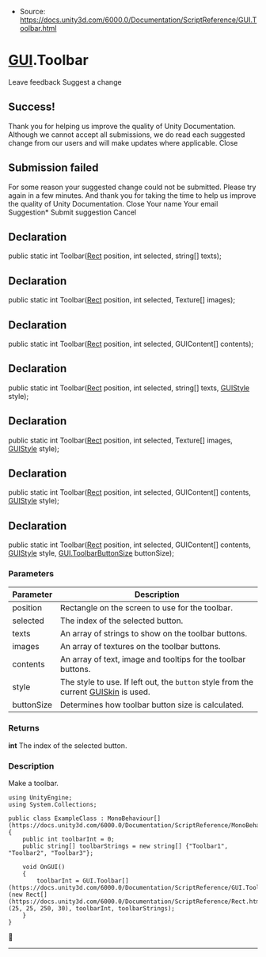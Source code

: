 * Source: https://docs.unity3d.com/6000.0/Documentation/ScriptReference/GUI.Toolbar.html

#  [GUI](https://docs.unity3d.com/6000.0/Documentation/ScriptReference/GUI.html).Toolbar
Leave feedback
Suggest a change
## Success!
Thank you for helping us improve the quality of Unity Documentation. Although we cannot accept all submissions, we do read each suggested change from our users and will make updates where applicable.
Close
## Submission failed
For some reason your suggested change could not be submitted. Please <a>try again</a> in a few minutes. And thank you for taking the time to help us improve the quality of Unity Documentation.
Close
Your name Your email Suggestion* Submit suggestion
Cancel
## Declaration
public static int Toolbar([Rect](https://docs.unity3d.com/6000.0/Documentation/ScriptReference/Rect.html) position, int selected, string[] texts); 
## Declaration
public static int Toolbar([Rect](https://docs.unity3d.com/6000.0/Documentation/ScriptReference/Rect.html) position, int selected, Texture[] images); 
## Declaration
public static int Toolbar([Rect](https://docs.unity3d.com/6000.0/Documentation/ScriptReference/Rect.html) position, int selected, GUIContent[] contents); 
## Declaration
public static int Toolbar([Rect](https://docs.unity3d.com/6000.0/Documentation/ScriptReference/Rect.html) position, int selected, string[] texts, [GUIStyle](https://docs.unity3d.com/6000.0/Documentation/ScriptReference/GUIStyle.html) style); 
## Declaration
public static int Toolbar([Rect](https://docs.unity3d.com/6000.0/Documentation/ScriptReference/Rect.html) position, int selected, Texture[] images, [GUIStyle](https://docs.unity3d.com/6000.0/Documentation/ScriptReference/GUIStyle.html) style); 
## Declaration
public static int Toolbar([Rect](https://docs.unity3d.com/6000.0/Documentation/ScriptReference/Rect.html) position, int selected, GUIContent[] contents, [GUIStyle](https://docs.unity3d.com/6000.0/Documentation/ScriptReference/GUIStyle.html) style); 
## Declaration
public static int Toolbar([Rect](https://docs.unity3d.com/6000.0/Documentation/ScriptReference/Rect.html) position, int selected, GUIContent[] contents, [GUIStyle](https://docs.unity3d.com/6000.0/Documentation/ScriptReference/GUIStyle.html) style, [GUI.ToolbarButtonSize](https://docs.unity3d.com/6000.0/Documentation/ScriptReference/GUI.ToolbarButtonSize.html) buttonSize); 
### Parameters
Parameter | Description  
---|---  
position | Rectangle on the screen to use for the toolbar.  
selected | The index of the selected button.  
texts | An array of strings to show on the toolbar buttons.  
images | An array of textures on the toolbar buttons.  
contents | An array of text, image and tooltips for the toolbar buttons.  
style | The style to use. If left out, the `button` style from the current [GUISkin](https://docs.unity3d.com/6000.0/Documentation/ScriptReference/GUISkin.html) is used.  
buttonSize | Determines how toolbar button size is calculated.  
### Returns
**int** The index of the selected button. 
### Description
Make a toolbar.
```
using UnityEngine;
using System.Collections;  
  
public class ExampleClass : MonoBehaviour[](https://docs.unity3d.com/6000.0/Documentation/ScriptReference/MonoBehaviour.html)
{
    public int toolbarInt = 0;
    public string[] toolbarStrings = new string[] {"Toolbar1", "Toolbar2", "Toolbar3"};  
  
    void OnGUI()
    {
        toolbarInt = GUI.Toolbar[](https://docs.unity3d.com/6000.0/Documentation/ScriptReference/GUI.Toolbar.html)(new Rect[](https://docs.unity3d.com/6000.0/Documentation/ScriptReference/Rect.html)(25, 25, 250, 30), toolbarInt, toolbarStrings);
    }
}

```

* * *
